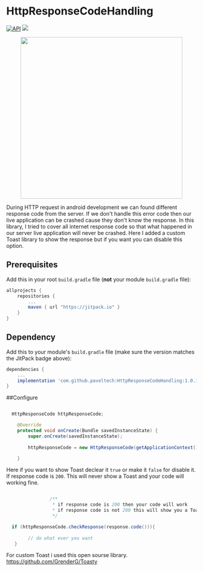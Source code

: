 # HttpResponseCodeHandling
[![API](https://img.shields.io/badge/API-16%2B-brightgreen.svg?style=flat)](https://android-arsenal.com/api?level=16) 
[![](https://jitpack.io/v/paveltech/MoreApps.svg)](https://jitpack.io/#paveltech/MoreApps)



<div align="center">
	<img src="https://raw.githubusercontent.com/paveltech/HttpResponseCodeHandling/master/status-code.png" width="428">
</div>

During HTTP request in android development we can found different response code from the server. If we don't handle this error code then our live application can be crashed cause they don't know the response. In this library, I tried to cover all internet response code so that what happened in our server live application will never be crashed. Here I added a custom Toast library to show the response but if you want you can disable this option.

## Prerequisites

Add this in your root `build.gradle` file (**not** your module `build.gradle` file):

```gradle
allprojects {
	repositories {
		...
		maven { url "https://jitpack.io" }
	}
}
```

## Dependency

Add this to your module's `build.gradle` file (make sure the version matches the JitPack badge above):

```gradle
dependencies {
	...
	implementation 'com.github.paveltech:HttpResponseCodeHandling:1.0.1'
}
```

##Configure
```java

  HttpResponseCode httpResponseCode;

    @Override
    protected void onCreate(Bundle savedInstanceState) {
        super.onCreate(savedInstanceState);
	
        httpResponseCode = new HttpResponseCode(getApplicationContext() , true);

    }

```

Here if you want to show Toast declear it `true` or make it `false` for disable it. If response code is `200`. This will never show a Toast and your code will working fine.

```java

                /**
                 * if response code is 200 then your code will work
                 * if response code is not 200 this will show you a Toast with server error
                 */

  if (httpResponseCode.checkResponse(response.code())){
                
		// do what ever you want
   }

```



For custom Toast i used this open sourse library.
https://github.com/GrenderG/Toasty
